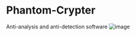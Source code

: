 # Phantom-Crypter
Anti-analysis and anti-detection software
![image](https://github.com/user-attachments/assets/df615c70-cf6a-4b08-a4d0-90942348ecc8)
